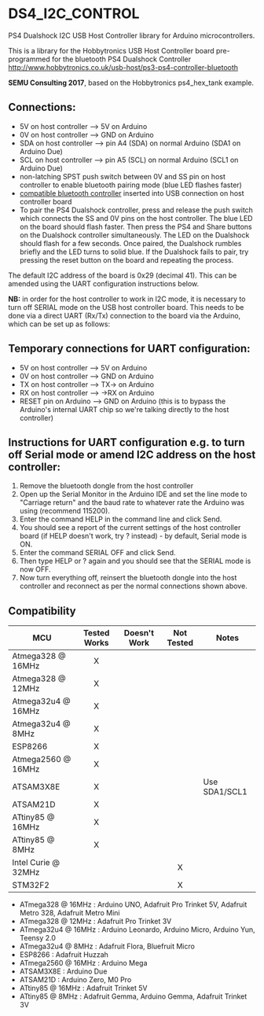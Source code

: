 # DS4_I2C_CONTROL
PS4 Dualshock I2C USB Host Controller library for Arduino microcontrollers.

This is a library for the Hobbytronics USB Host Controller board pre-programmed for the bluetooth PS4 Dualshock Controller
   http://www.hobbytronics.co.uk/usb-host/ps3-ps4-controller-bluetooth
   
**SEMU Consulting 2017**, based on the Hobbytronics ps4_hex_tank example.

## Connections:
   * 5V on host controller --> 5V on Arduino
   * 0V on host controller --> GND on Arduino
   * SDA on host controller --> pin A4 (SDA) on normal Arduino (SDA1 on Arduino Due)
   * SCL on host controller --> pin A5 (SCL) on normal Arduino (SCL1 on Arduino Due)
   * non-latching SPST push switch between 0V and SS pin on host controller to enable bluetooth pairing mode (blue LED flashes faster)
   * [compatible bluetooth controller](http://www.hobbytronics.co.uk/bluetooth-4-dongle) inserted into USB connection on host controller board
   * To pair the PS4 Dualshock controller, press and release the push switch which connects the SS and 0V pins on the host controller. The blue LED on the board should flash faster. Then press the PS4 and Share buttons on the Dualshock controller simultaneously. The LED on the Dualshock should flash for a few seconds. Once paired, the Dualshock rumbles briefly and the LED turns to solid blue. If the Dualshock fails to pair, try pressing the reset button on the board and repeating the process.

The default I2C address of the board is 0x29 (decimal 41). This can be amended using the UART configuration instructions below.

**NB:** in order for the host controller to work in I2C mode, it is necessary to turn off SERIAL mode on the USB host controller board.
This needs to be done via a direct UART (Rx/Tx) connection to the board via the Arduino, which can be set up as follows:

## Temporary connections for UART configuration:
   * 5V on host controller --> 5V on Arduino
   * 0V on host controller --> GND on Arduino
   * TX on host controller --> TX-> on Arduino
   * RX on host controller --> ->RX on Arduino
   * RESET pin on Arduino --> GND on Arduino (this is to bypass the Arduino's internal UART chip so we're talking directly to the host controller)

## Instructions for UART configuration e.g. to turn off Serial mode or amend I2C address on the host controller:
   1. Remove the bluetooth dongle from the host controller
   2. Open up the Serial Monitor in the Arduino IDE and set the line mode to "Carriage return" and the baud rate to whatever rate the Arduino was using (recommend 115200).
   3. Enter the command HELP in the command line and click Send. 
   4. You should see a report of the current settings of the host controller board (if HELP doesn't work, try ? instead) - by default, Serial mode is ON.
   5. Enter the command SERIAL OFF and click Send.
   6. Then type HELP or ? again and you should see that the SERIAL mode is now OFF.
   7. Now turn everything off, reinsert the bluetooth dongle into the host controller and reconnect as per the normal connections shown above.

<!-- START COMPATIBILITY TABLE -->

## Compatibility

MCU                | Tested Works | Doesn't Work | Not Tested  | Notes
------------------ | :----------: | :----------: | :---------: | -----
Atmega328 @ 16MHz  |      X       |             |            | 
Atmega328 @ 12MHz  |      X       |             |            | 
Atmega32u4 @ 16MHz |      X       |             |            | 
Atmega32u4 @ 8MHz  |      X       |             |            | 
ESP8266            |      X       |             |            | 
Atmega2560 @ 16MHz |      X       |             |            | 
ATSAM3X8E          |      X       |             |            | Use SDA1/SCL1
ATSAM21D           |      X       |             |            | 
ATtiny85 @ 16MHz   |      X       |             |            | 
ATtiny85 @ 8MHz    |      X       |             |            | 
Intel Curie @ 32MHz |             |             |     X       | 
STM32F2            |             |             |     X       | 

  * ATmega328 @ 16MHz : Arduino UNO, Adafruit Pro Trinket 5V, Adafruit Metro 328, Adafruit Metro Mini
  * ATmega328 @ 12MHz : Adafruit Pro Trinket 3V
  * ATmega32u4 @ 16MHz : Arduino Leonardo, Arduino Micro, Arduino Yun, Teensy 2.0
  * ATmega32u4 @ 8MHz : Adafruit Flora, Bluefruit Micro
  * ESP8266 : Adafruit Huzzah
  * ATmega2560 @ 16MHz : Arduino Mega
  * ATSAM3X8E : Arduino Due
  * ATSAM21D : Arduino Zero, M0 Pro
  * ATtiny85 @ 16MHz : Adafruit Trinket 5V
  * ATtiny85 @ 8MHz : Adafruit Gemma, Arduino Gemma, Adafruit Trinket 3V

<!-- END COMPATIBILITY TABLE -->

